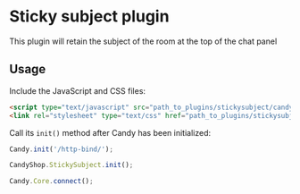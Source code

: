 # Sticky subject plugin
This plugin will retain the subject of the room at the top of the chat panel

## Usage
Include the JavaScript and CSS files:
```HTML
<script type="text/javascript" src="path_to_plugins/stickysubject/candy.js"></script>
<link rel="stylesheet" type="text/css" href="path_to_plugins/stickysubject/candy.css" />
```

Call its `init()` method after Candy has been initialized:
```JavaScript
Candy.init('/http-bind/');

CandyShop.StickySubject.init();

Candy.Core.connect();
```